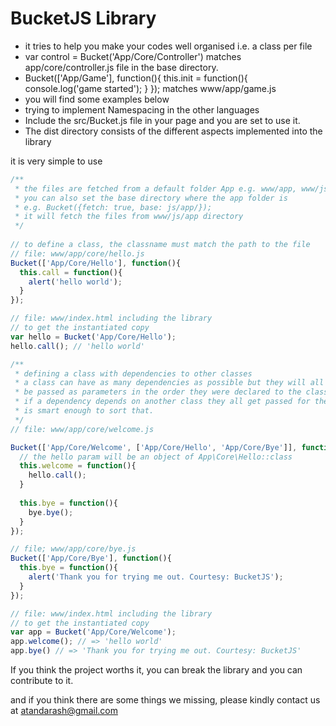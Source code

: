 # BucketJS Library
* it tries to help you make your codes well organised i.e. a class per file
 * var control = Bucket('App/Core/Controller') matches app/core/controller.js file in the base directory.
 * Bucket(['App/Game'], function(){
    this.init = function(){
      console.log('game started');
    }
  }); matches www/app/game.js
 * you will find some examples below
* trying to implement Namespacing in the other languages
* Include the src/Bucket.js file in your page and you are set to use it.
* The dist directory consists of the different aspects implemented into the library

it is very simple to use
```javascript
/**
 * the files are fetched from a default folder App e.g. www/app, www/js/app
 * you can also set the base directory where the app folder is
 * e.g. Bucket({fetch: true, base: js/app/});
 * it will fetch the files from www/js/app directory
 */
 
// to define a class, the classname must match the path to the file
// file: www/app/core/hello.js
Bucket(['App/Core/Hello'], function(){
  this.call = function(){
    alert('hello world');
  }
});

// file: www/index.html including the library
// to get the instantiated copy
var hello = Bucket('App/Core/Hello');
hello.call(); // 'hello world'

/**
 * defining a class with dependencies to other classes
 * a class can have as many dependencies as possible but they will all
 * be passed as parameters in the order they were declared to the class depending on them.
 * if a dependency depends on another class they all get passed for the library
 * is smart enough to sort that.
 */
// file: www/app/core/welcome.js

Bucket(['App/Core/Welcome', ['App/Core/Hello', 'App/Core/Bye']], function(hello, bye){
  // the hello param will be an object of App\Core\Hello::class
  this.welcome = function(){
    hello.call();
  }
  
  this.bye = function(){
    bye.bye();
  }
});

// file; www/app/core/bye.js
Bucket(['App/Core/Bye'], function(){
  this.bye = function(){
    alert('Thank you for trying me out. Courtesy: BucketJS');
  }
});

// file: www/index.html including the library
// to get the instantiated copy
var app = Bucket('App/Core/Welcome');
app.welcome(); // => 'hello world'
app.bye() // => 'Thank you for trying me out. Courtesy: BucketJS'
```

If you think the project worths it, you can break
the library and you can contribute to it.

and if you think there are some things we missing, please kindly contact us
at atandarash@gmail.com
